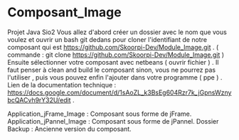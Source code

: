 # Composant_Image
Projet Java Sio2
Vous allez d'abord créer un dossier avec le nom que vous voulez et ouvrir un bash git dedans pour cloner l'identifiant de notre composant qui est https://github.com/Skoorpi-Dev/Module_Image.git . ( commande : git clone https://github.com/Skoorpi-Dev/Module_Image.git )
Ensuite sélectionner votre composant avec netbeans ( ouvrir fichier ) .
Il faut penser à clean and build le composant sinon, vous ne pourrez pas l'utiliser , puis vous pouvez enfin l'ajouter dans votre programme ( ppe ) .
Lien de la documentation technique : https://docs.google.com/document/d/1sAoZL_k3BsEg604Rzr7k_jGpnsWznybcQACvh9rY32U/edit .

Application_jFrame_Image : Composant sous forme de jFrame.
Application_jPannel_Image : Composant sous forme de jPannel.
Dossier Backup : Ancienne version du composant.
